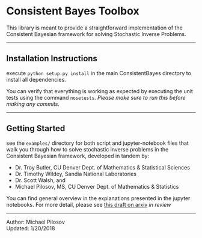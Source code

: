 # Consistent Bayes Toolbox

This library is meant to provide a straightforward implementation of the Consistent Bayesian framework for solving Stochastic Inverse Problems.

--- 
## Installation Instructions

execute `python setup.py install` in the main ConsistentBayes directory to install all dependencies.

You can verify that everything is working as expected by executing the unit tests using the command `nosetests`. 
*Please make sure to run this before making any commits.*

---
## Getting Started
see the `examples/` directory for both script and jupyter-notebook files that walk you through how to solve stochastic inverse problems in the Consistent Bayesian framework, developed in tandem by:
- Dr. Troy Butler, CU Denver Dept. of Mathematics & Statistical Sciences
- Dr. Timothy Wildey, Sandia National Laboratories
- Dr. Scott Walsh, and
- Michael Pilosov, MS, CU Denver Dept. of Mathematics & Statistics

You can find general overview in the explanations presented in the jupyter notebooks.
For more detail, please see [this draft on arxiv](https://arxiv.org/abs/1704.00680) _in review_


--- 

Author: Michael Pilosov  
Updated: 1/20/2018

